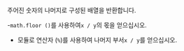 주어진 숫자의 나머지로 구성된 배열을 반환합니다.

-`math.floor ()`를 사용하여`x / y`의 몫을 얻으십시오.
- 모듈로 연산자 (`%`)를 사용하여 나머지 부서`x / y`를 얻으십시오.